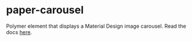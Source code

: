 # paper-carousel

Polymer element that displays a Material Design image carousel.
Read the docs [here](https://wincinderith.github.io/paper-carousel).
